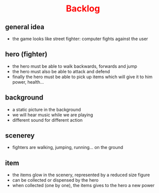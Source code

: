#  <span style="color:red"> <center> Backlog </center> </span>

## general idea

- the game looks like street fighter: computer fights against the user 

## hero (fighter)

- the hero must be able to walk backwards, forwards and jump
- the hero must also be able to attack and defend
- finally the hero must be able to pick up items which will give it to him power, health...

## background

- a static picture in the background 
- we will hear music while we are playing
- different sound for different action 

## scenerey

- fighters are walking, jumping, running... on the ground 

## item

- the items glow in the scenery, represented by a reduced size figure
- can be collected or dispensed by the hero
- when collected (one by one), the items gives to the hero a new power 

